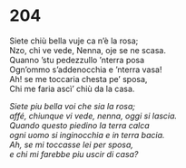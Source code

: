 # 204
  
Siete chiù bella vuje ca n’è la rosa;  
Nzo, chi ve vede, Nenna, oje se ne scasa.  
Quanno ’stu pedezzullo ’nterra posa  
Ogn’ommo s’addenocchia e ’nterra vasa!  
Ah! se me toccaria chesta pe’ sposa,  
Chi me faria ascì’ chiù da la casa.

*Siete piu bella voi che sia la rosa;  
affé, chiunque vi vede, nenna, oggi si lascia.  
Quando questo piedino la terra calca  
ogni uomo si inginocchia e in terra bacia.  
Ah, se mi toccasse lei per sposa,  
e chi mi farebbe piu uscir di casa?*


